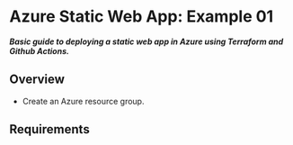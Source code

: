 # Azure Static Web App: Example 01
**_Basic guide to deploying a static web app in Azure using Terraform and Github Actions._**

## Overview
- Create an Azure resource group.


## Requirements




